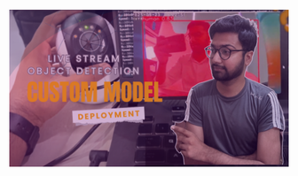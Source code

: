 


[![Watch the video](https://github.com/pyresearch/Live-Stream-Object-Detection-Custom-Model-Deployment/blob/main/Live%20Stream%20Object%20Detection.png)](https://youtu.be/O0TWkd9WxM4)
